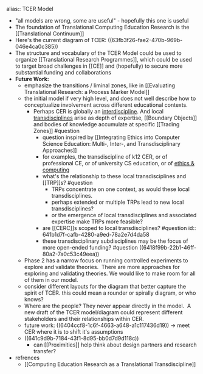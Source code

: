 alias:: TCER Model

- "all models are wrong, some are useful" - hopefully this one is useful
- The foundation of Translational Computing Education Research is the [[Translational Continuum]]
- Here's the current diagram of TCER: ((63fb3f26-fae2-470b-969b-046e4ca0c385))
- The structure and vocabulary of the TCER Model could be used to organize [[Translational Research Programmes]], which could be used to target broad challenges in [[CE]] and (hopefully) to secure more substantial funding and collaborations
- **Future Work:**
	- emphasize the transitions / liminal zones, like in [[Evaluating Translational Research: a Process Marker Model]]
	- the initial model if very high level, and does not well describe how to conceptualize involvement across different educational contexts.
		- Perhaps CER is globally an [interdiscipline](((6418f99c-2686-4525-a486-26020e96d3db))). And local [transdisciplines](((6418f99c-e7da-4483-b96b-e7af1f89a915))) arise as depth of expertise, [[Boundary Objects]] and bodies of knowledge accumulate at specific [[Trading Zones]] #question
			- question inspired by [[Integrating Ethics into Computer Science Education: Multi-, Inter-, and Transdisciplinary Approaches]]
			- for examples, the transdiscipline of k12 CER, or of professional CE, or of university CS education, or of [ethics & computing](((641903e5-2010-4848-858b-ee70d29521cf)))
			- what's the relationship to these local transdisciplines and [[TRP]]s? #question
				- TRPs concentrate on one context, as would these local transdisciplines.
				- perhaps extended or multiple TRPs lead to new local transdisciplines?
				- or the emergence of local transdisciplines and associated expertise make TRPs more feasible?
			- are [[CERC]]s scoped to local transdisciplines? #question
			  id:: 641b1d7f-cafb-4280-a9ed-78a2e7d4da58
			- these transdisciplinary subdisciplines may be the focus of more open-ended funding? #question ((6418f99b-22b1-46ff-80a2-7a0c53c49eea))
	- Phase 2 has a narrow focus on running controlled experiments to explore and validate theories.  There are more approaches for exploring and validating theories. We would like to make room for all of them in our model.
	- consider different layouts for the diagram that better capture the spirit of TCER. this could mean a rounder or spirally diagram, or who knows?
	- Where are the people? They never appear directly in the model.  A new draft of the TCER model/diagram could represent different stakeholders and their relationships within CER.
	- future work: ((6404ccf8-1c6f-4663-a648-a1c117436d19)) -> meet CER where it is to shift it's assumptions
	- ((641c9d9b-7184-43f1-8d95-bb0d7d9d118c))
		- can [[Proximities]] help think about design partners and research transfer?
- refrences
	- [[Computing Education Research as a Translational Transdiscipline]]